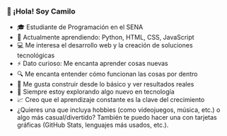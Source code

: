 <!--
**Kmiloxz/Kmiloxz** is a ✨ _special_ ✨ repository because its `README.md` (this file) appears on your GitHub profile.
-->

### 👋 ¡Hola! Soy Camilo

- 🎓 Estudiante de Programación en el SENA
- 🌱 Actualmente aprendiendo: Python, HTML, CSS, JavaScript
- 💻 Me interesa el desarrollo web y la creación de soluciones tecnológicas
- ⚡ Dato curioso: Me encanta aprender cosas nuevas 
- 🔍 Me encanta entender cómo funcionan las cosas por dentro
- 🧱 Me gusta construir desde lo básico y ver resultados reales
- 📘 Siempre estoy explorando algo nuevo en tecnología
- 📈 Creo que el aprendizaje constante es la clave del crecimiento
- ¿Quieres una que incluya hobbies (como videojuegos, música, etc.) o algo más casual/divertido? También te puedo hacer una con tarjetas gráficas (GitHub Stats, lenguajes más usados, etc.).
